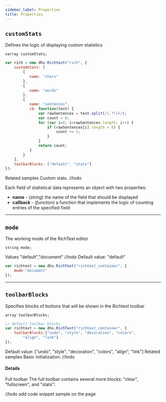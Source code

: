 ```yaml
---
sidebar_label: Properties
title: Properties
---
```



## `customStats`

Defines the logic of displaying custom statistics

`varray customStats;`

<!-- :::note &nbsp;
void clear();
::: -->

```js 
var rich = new dhx.Richtext("rich", {
    customStats: [
        {
           name: "chars"
        },
        {
           name: "words"
        },
        {
           name: "sentences",
           cb: function(text) {
               var rawSentences = text.split(/[.?!]+/);
               var count = 0;
               for (var i=0; i<rawSentences.length; i++) {
                   if (rawSentences[i].length > 0) {
                       count += 1;
                   }
               }
               return count;
           }
        }
    ],
    toolbarBlocks: ["default", "stats"]
});
```

Related samples
Custom stats. //todo

Each field of statistical data represents an object with two properties:

- **name** - (*string*) the name of the field that should be displayed
- **callback** - (*function*) a function that implements the logic of counting entries of the specified field
___

## `mode`

The working mode of the RichText editor

`string mode;`

Values
"default","document" //todo
Default value: "default"


```js 
var richtext = new dhx.RichText("richtext_container", { 
    mode:"document"
});
```
___

## `toolbarBlocks`

Specifies blocks of buttons that will be shown in the Richtext toolbar

`array toolbarBlocks;`


```js 
// default toolbar blocks
var richtext = new dhx.RichText("richtext_container", { 
    toolbarBlocks:["undo", "style", "decoration", "colors", 
        "align", "link"]
});
```

Default value: ["undo", "style", "decoration", "colors", "align", "link"]
Related samples
Basic initialization. //todo

#### Details
Full toolbar
The full toolbar contains several more blocks: "clear", "fullscreen", and "stats":

//todo add code snippet sample on the page